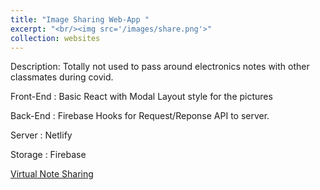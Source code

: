 ```yaml
---
title: "Image Sharing Web-App "
excerpt: "<br/><img src='/images/share.png'>"
collection: websites
---
```


Description: Totally not used to pass around electronics notes with other classmates during covid.

Front-End : Basic React with Modal Layout style for the pictures

Back-End : Firebase Hooks for Request/Reponse API to server.

Server : Netlify

Storage : Firebase

[Virtual Note Sharing](https://elec311tutorial.netlify.app/)